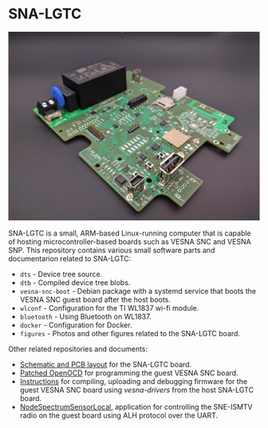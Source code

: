 # SNA-LGTC

![Photo of the SNA-LGTC board](figures/sna-lgtc.jpg)

SNA-LGTC is a small, ARM-based Linux-running computer that is capable of hosting
microcontroller-based boards such as VESNA SNC and VESNA SNP. This repository
contains various small software parts and documentarion related to
SNA-LGTC:

 * `dts` - Device tree source.
 * `dtb` - Compiled device tree blobs.
 * `vesna-snc-boot` - Debian package with a systemd service that boots the VESNA
   SNC guest board after the host boots.
 * `wlconf` - Configuration for the TI WL1837 wi-fi module.
 * `bluetooth` - Using Bluetooth on WL1837.
 * `docker` - Configuration for Docker.
 * `figures` - Photos and other figures related to the SNA-LGTC board.

Other related repositories and documents:

 * [Schematic and PCB layout](https://github.com/urbangregorc/vesna-hardware/tree/SNA-LGTC/SNA-LGTC/v1.1.0) for the SNA-LGTC board.
 * [Patched OpenOCD](https://github.com/avian2/openocd/tree/sna-lgtc) for programming the guest VESNA SNC board.
 * [Instructions](https://github.com/avian2/vesna-drivers/blob/logatec-3/README.beaglebone.md)
   for compiling, uploading and debugging firmware for the guest VESNA SNC
   board using *vesna-drivers* from the host SNA-LGTC board.
 * [NodeSpectrumSensorLocal](https://github.com/avian2/vesna-drivers/tree/logatec-3/Applications/Logatec/NodeSpectrumSensorLocal), application for controlling the SNE-ISMTV radio on the guest board using ALH protocol over the UART.
